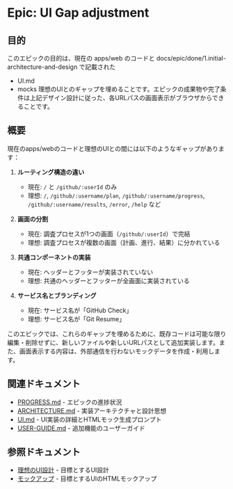 # Epic: UI Gap adjustment

## 目的

このエピックの目的は、現在の apps/web のコードと docs/epic/done/1.initial-architecture-and-design で記載された
- UI.md
- mocks
理想のUIとのギャップを埋めることです。エピックの成果物や完了条件は上記デザイン設計に従った、各URLパスの画面表示がブラウザからできることです。

## 概要

現在のapps/webのコードと理想のUIとの間には以下のようなギャップがあります：

1. **ルーティング構造の違い**
   - 現在: `/` と `/github/:userId` のみ
   - 理想: `/`, `/github/:username/plan`, `/github/:username/progress`, `/github/:username/results`, `/error`, `/help` など

2. **画面の分割**
   - 現在: 調査プロセスが1つの画面（`/github/:userId`）で完結
   - 理想: 調査プロセスが複数の画面（計画、進行、結果）に分かれている

3. **共通コンポーネントの実装**
   - 現在: ヘッダーとフッターが実装されていない
   - 理想: 共通のヘッダーとフッターが全画面に実装されている

4. **サービス名とブランディング**
   - 現在: サービス名が「GitHub Check」
   - 理想: サービス名が「Git Resume」

このエピックでは、これらのギャップを埋めるために、既存コードは可能な限り編集・削除せずに、新しいファイルや新しいURLパスとして追加実装します。また、画面表示する内容は、外部通信を行わないモックデータを作成・利用します。

## 関連ドキュメント

- [PROGRESS.md](./PROGRESS.md) - エピックの進捗状況
- [ARCHITECTURE.md](./ARCHITECTURE.md) - 実装アーキテクチャと設計思想
- [UI.md](./UI.md) - UI実装の詳細とHTMLモック生成プロンプト
- [USER-GUIDE.md](./USER-GUIDE.md) - 追加機能のユーザーガイド

## 参照ドキュメント

- [理想のUI設計](../done/1.initial-architecture-and-design/UI.md) - 目標とするUI設計
- [モックアップ](../done/1.initial-architecture-and-design/mocks/) - 目標とするUIのHTMLモックアップ
